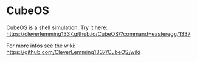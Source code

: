 # CubeOS
CubeOS is a shell simulation.
Try it here: https://cleverlemming1337.github.io/CubeOS/?command=easteregg/1337

For more infos see the wiki: https://github.com/CleverLemming1337/CubeOS/wiki
